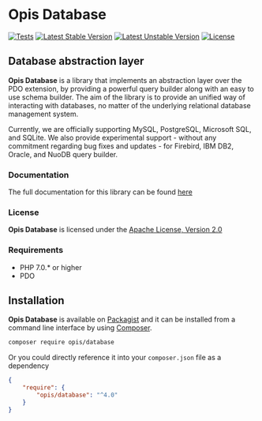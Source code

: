Opis Database
=============
[![Tests](https://github.com/opis/database/workflows/Tests/badge.svg)](https://github.com/opis/database/actions)
[![Latest Stable Version](https://poser.pugx.org/opis/database/version.png)](https://packagist.org/packages/opis/database)
[![Latest Unstable Version](https://poser.pugx.org/opis/database/v/unstable.png)](https://packagist.org/packages/opis/database)
[![License](https://poser.pugx.org/opis/database/license.png)](https://packagist.org/packages/opis/database)

Database abstraction layer
-------------------------

**Opis Database** is a library that implements an abstraction layer over the PDO extension, 
by providing a powerful query builder along with an easy to use schema builder. 
The aim of the library is to provide an unified way of interacting with databases, 
no matter of the underlying relational database management system.

Currently, we are officially supporting MySQL, PostgreSQL, Microsoft SQL, and SQLite. 
We also provide experimental support - without any commitment regarding bug fixes and updates - for Firebird, 
IBM DB2, Oracle, and NuoDB query builder.

### Documentation

The full documentation for this library can be found [here][documentation]

### License

**Opis Database** is licensed under the [Apache License, Version 2.0][apache_license]

### Requirements

* PHP 7.0.* or higher
* PDO

## Installation

**Opis Database** is available on [Packagist] and it can be installed from a 
command line interface by using [Composer]. 

```bash
composer require opis/database
```

Or you could directly reference it into your `composer.json` file as a dependency

```json
{
    "require": {
        "opis/database": "^4.0"
    }
}
```


[documentation]: https://opis.io/database
[apache_license]: https://www.apache.org/licenses/LICENSE-2.0 "Apache License"
[Packagist]: https://packagist.org/packages/opis/database "Packagist"
[Composer]: https://getcomposer.org "Composer"

